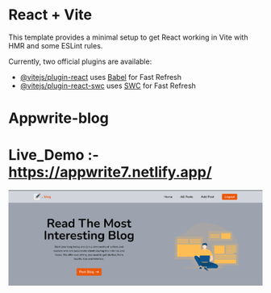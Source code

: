 # React + Vite

This template provides a minimal setup to get React working in Vite with HMR and some ESLint rules.

Currently, two official plugins are available:

- [@vitejs/plugin-react](https://github.com/vitejs/vite-plugin-react/blob/main/packages/plugin-react/README.md) uses [Babel](https://babeljs.io/) for Fast Refresh
- [@vitejs/plugin-react-swc](https://github.com/vitejs/vite-plugin-react-swc) uses [SWC](https://swc.rs/) for Fast Refresh
# Appwrite-blog
# Live_Demo :- https://appwrite7.netlify.app/
![image alt](https://github.com/dipu004/_App_Write_Blog_/blob/333c86b30b5d43764268fdea134740bbbd4bf973/p6-r.png)
